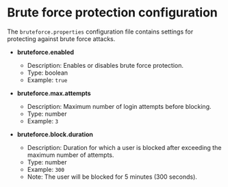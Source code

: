 # Brute force protection configuration

The `bruteforce.properties` configuration file contains settings for protecting against brute force attacks.

- **bruteforce.enabled**
  - Description: Enables or disables brute force protection.
  - Type: boolean
  - Example: `true`

- **bruteforce.max.attempts**
  - Description: Maximum number of login attempts before blocking.
  - Type: number
  - Example: `3`

- **bruteforce.block.duration**
  - Description: Duration for which a user is blocked after exceeding the maximum number of attempts.
  - Type: number
  - Example: `300`
  - Note: The user will be blocked for 5 minutes (300 seconds).
